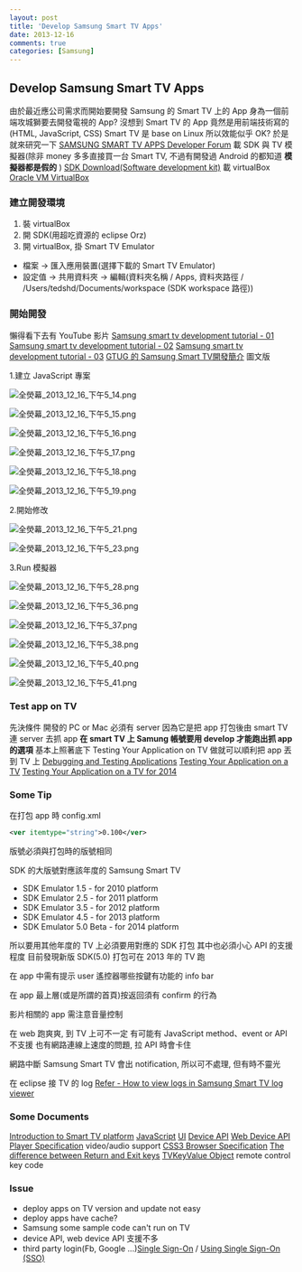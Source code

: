 ```yaml
---
layout: post
title: 'Develop Samsung Smart TV Apps'
date: 2013-12-16
comments: true
categories: [Samsung]
---
```

## Develop Samsung Smart TV Apps

由於最近應公司需求而開始要開發 Samsung 的 Smart TV 上的 App
身為一個前端攻城獅要去開發電視的 App?
沒想到 Smart TV 的 App 竟然是用前端技術寫的(HTML, JavaScript, CSS)
Smart TV 是 base on Linux
所以效能似乎 OK?
於是就來研究一下
[SAMSUNG SMART TV APPS Developer Forum](http://www.samsungdforum.com/)
載 SDK 與 TV 模擬器(除非 money 多多直接買一台 Smart TV, 不過有開發過 Android 的都知道 **模擬器都是假的** )
[SDK Download(Software development kit)](http://www.samsungdforum.com/Devtools/SdkDownload)
載 virtualBox
[Oracle VM VirtualBox](https://www.virtualbox.org/)

### 建立開發環境

1. 裝 virtualBox
3. 開 SDK(用超吃資源的 eclipse Orz)
2. 開 virtualBox, 掛 Smart TV Emulator
  * 檔案 -> 匯入應用裝置(選擇下載的 Smart TV Emulator)
  * 設定值 -> 共用資料夾 -> 編輯(資料夾名稱 / Apps, 資料夾路徑 / /Users/tedshd/Documents/workspace (SDK workspace 路徑))

### 開始開發

懶得看下去有 YouTube 影片
[Samsung smart tv development tutorial - 01](https://www.youtube.com/watch?v=oujq32KKg4M)
[Samsung smart tv development tutorial - 02](https://www.youtube.com/watch?v=wgdewmQr7sM)
[Samsung smart tv development tutorial - 03](https://www.youtube.com/watch?v=C8WlV9FqoFU)
[GTUG 的 Samsung Smart TV開發簡介](https://www.youtube.com/watch?v=u5DvRiAfD7Q)
圖文版

1.建立 JavaScript 專案

![全熒幕_2013_12_16_下午5_14.png](http://user-image.logdown.io/user/3170/blog/3202/post/166874/xQzOznimQe2pKD77pl0A_%E5%85%A8%E7%86%92%E5%B9%95_2013_12_16_%E4%B8%8B%E5%8D%885_14.png)

![全熒幕_2013_12_16_下午5_15.png](http://user-image.logdown.io/user/3170/blog/3202/post/166874/Dd7yUTOOSCCwkpAsSl22_%E5%85%A8%E7%86%92%E5%B9%95_2013_12_16_%E4%B8%8B%E5%8D%885_15.png)

![全熒幕_2013_12_16_下午5_16.png](http://user-image.logdown.io/user/3170/blog/3202/post/166874/du6udFsTS3OQCcOGg3ac_%E5%85%A8%E7%86%92%E5%B9%95_2013_12_16_%E4%B8%8B%E5%8D%885_16.png)

![全熒幕_2013_12_16_下午5_17.png](http://user-image.logdown.io/user/3170/blog/3202/post/166874/JZtas4eeQL6fSqt32YU6_%E5%85%A8%E7%86%92%E5%B9%95_2013_12_16_%E4%B8%8B%E5%8D%885_17.png)

![全熒幕_2013_12_16_下午5_18.png](http://user-image.logdown.io/user/3170/blog/3202/post/166874/gGKbDf5sQIu7f0hZRqQQ_%E5%85%A8%E7%86%92%E5%B9%95_2013_12_16_%E4%B8%8B%E5%8D%885_18.png)

![全熒幕_2013_12_16_下午5_19.png](http://user-image.logdown.io/user/3170/blog/3202/post/166874/9PRttEwfQ4e0c0I9JC6T_%E5%85%A8%E7%86%92%E5%B9%95_2013_12_16_%E4%B8%8B%E5%8D%885_19.png)


2.開始修改

![全熒幕_2013_12_16_下午5_21.png](http://user-image.logdown.io/user/3170/blog/3202/post/166874/bvpgZL3QPyc6HRePxK4V_%E5%85%A8%E7%86%92%E5%B9%95_2013_12_16_%E4%B8%8B%E5%8D%885_21.png)

![全熒幕_2013_12_16_下午5_23.png](http://user-image.logdown.io/user/3170/blog/3202/post/166874/FYXcgt1QTYuxBnz5lfJx_%E5%85%A8%E7%86%92%E5%B9%95_2013_12_16_%E4%B8%8B%E5%8D%885_23.png)


3.Run 模擬器

![全熒幕_2013_12_16_下午5_28.png](http://user-image.logdown.io/user/3170/blog/3202/post/166874/vPhbXInRai7FvFISrvHI_%E5%85%A8%E7%86%92%E5%B9%95_2013_12_16_%E4%B8%8B%E5%8D%885_28.png)

![全熒幕_2013_12_16_下午5_36.png](http://user-image.logdown.io/user/3170/blog/3202/post/166874/is1SR6DMT6lNhNdDvpnw_%E5%85%A8%E7%86%92%E5%B9%95_2013_12_16_%E4%B8%8B%E5%8D%885_36.png)

![全熒幕_2013_12_16_下午5_37.png](http://user-image.logdown.io/user/3170/blog/3202/post/166874/2rXHSi6TdKkNPMMD1OhD_%E5%85%A8%E7%86%92%E5%B9%95_2013_12_16_%E4%B8%8B%E5%8D%885_37.png)

![全熒幕_2013_12_16_下午5_38.png](http://user-image.logdown.io/user/3170/blog/3202/post/166874/c8cZqxUGSpGRVy4C3el5_%E5%85%A8%E7%86%92%E5%B9%95_2013_12_16_%E4%B8%8B%E5%8D%885_38.png)

![全熒幕_2013_12_16_下午5_40.png](http://user-image.logdown.io/user/3170/blog/3202/post/166874/1zsXeDWgQkefq3VyPkz8_%E5%85%A8%E7%86%92%E5%B9%95_2013_12_16_%E4%B8%8B%E5%8D%885_40.png)

![全熒幕_2013_12_16_下午5_41.png](http://user-image.logdown.io/user/3170/blog/3202/post/166874/jOXKDQa5RV4u1iwdG2sw_%E5%85%A8%E7%86%92%E5%B9%95_2013_12_16_%E4%B8%8B%E5%8D%885_41.png)



### Test app on TV

先決條件
開發的 PC or Mac 必須有 server
因為它是把 app 打包後由 smart TV 連 server 去抓 app
**在 smart TV 上 Samung 帳號要用 develop 才能跑出抓 app 的選項**
基本上照著底下 Testing Your Application on TV 做就可以順利把 app 丟到 TV 上
[Debugging and Testing Applications](https://www.samsungdforum.com/Guide/art00012/index.html)
[Testing Your Application on a TV](https://www.samsungdforum.com/Guide/art00013/index.html)
[Testing Your Application on a TV for 2014](http://www.samsungdforum.com/Guide/art00121/index.html)

### Some Tip

在打包 app 時 config.xml

```xml
<ver itemtype="string">0.100</ver>
```

版號必須與打包時的版號相同

SDK 的大版號對應該年度的 Samsung Smart TV

* SDK Emulator 1.5 - for 2010 platform
* SDK Emulator 2.5 - for 2011 platform
* SDK Emulator 3.5 - for 2012 platform
* SDK Emulator 4.5 - for 2013 platform
* SDK Emulator 5.0 Beta - for 2014 platform

所以要用其他年度的 TV 上必須要用對應的 SDK 打包
其中也必須小心 API 的支援程度
目前發現新版 SDK(5.0) 打包可在 2013 年的 TV 跑

在 app 中需有提示 user 遙控器哪些按鍵有功能的 info bar

在 app 最上層(或是所謂的首頁)按返回須有 confirm 的行為

影片相關的 app 需注意音量控制

在 web 跑爽爽, 到 TV 上可不一定
有可能有 JavaScript method、event or API 不支援
也有網路連線上速度的問題, 拉 API 時會卡住

網路中斷 Samsung Smart TV 會出 notification, 所以可不處理, 但有時不靈光

在 eclipse 接 TV 的 log
[Refer - How to view logs in Samsung Smart TV log viewer](http://stackoverflow.com/questions/15922620/how-to-view-logs-in-samsung-smart-tv-log-viewer)

### Some Documents

[Introduction to Smart TV platform](https://www.samsungdforum.com/Guide/c02/index.html)
[JavaScript](https://www.samsungdforum.com/Guide/art00015/index.html)
[UI](https://www.samsungdforum.com/Guide/art00023/index.html)
[Device API](https://www.samsungdforum.com/Guide/ref00011/index.html)
[Web Device API](https://www.samsungdforum.com/Guide/ref00008/index.html)
[Player Specification](https://www.samsungdforum.com/Guide/rel00010/index.html) video/audio support
[CSS3 Browser Specification](https://www.samsungdforum.com/Guide/art00065/index.html)
[The difference between Return and Exit keys](http://www.samsungdforum.com/Guide/tec00101/index.html)
[TVKeyValue Object](http://samsungdforum.com/Guide/ref00006/common_module_tvkeyvalue_object.html) remote control key code

### Issue

* deploy apps on TV version and update not easy
* deploy apps have cache?
* Samsung some sample code can't run on TV
* device API, web device API 支援不多
* third party login(Fb, Google ...)[Single Sign-On](https://www.samsungdforum.com/Guide/art00077/index.html) / [Using Single Sign-On (SSO)](https://www.samsungdforum.com/Guide/tut00053/index.html)
